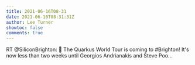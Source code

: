 ```yaml
---
title: 2021-06-16T08-31
date: 2021-06-16T08:31:31Z
author: Lee Turner
showtoc: false
comments: true
---
```


RT @SiliconBrighton: 🎸 The Quarkus World Tour is coming to #Brighton! It's now less than two weeks until Georgios Andrianakis and Steve Poo…

